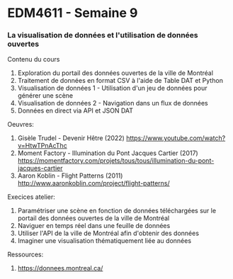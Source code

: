 # EDM4611 - Semaine 9
### La visualisation de données et l'utilisation de données ouvertes 

Contenu du cours
1. Exploration du portail des données ouvertes de la ville de Montréal 
2. Traitement de données en format CSV à l'aide de Table DAT et Python 
3. Visualisation de données 1 - Utilisation d'un jeu de données pour générer une scène 
4. Visualisation de données 2 - Navigation dans un flux de données 
5. Données en direct via API et JSON DAT 

Oeuvres: 
1. Gisèle Trudel - Devenir Hêtre (2022) https://www.youtube.com/watch?v=HtwTPnAcThc
2. Moment Factory - Illumination du Pont Jacques Cartier (2017) https://momentfactory.com/projets/tous/tous/illumination-du-pont-jacques-cartier 
3. Aaron Koblin - Flight Patterns (2011) http://www.aaronkoblin.com/project/flight-patterns/

Execices atelier: 
1. Paramétriser une scène en fonction de données téléchargées sur le portail des données ouvertes de la ville de Montréal
2. Naviguer en temps réel dans une feuille de données 
3. Utiliser l'API de la ville de Montréal afin d'obtenir des données 
4. Imaginer une visualisation thématiquement liée au données

Ressources: 
1. https://donnees.montreal.ca/
